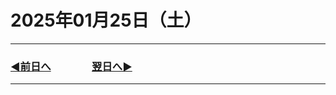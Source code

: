 # 2025年01月25日（土）

---

### [◀️前日へ](https://github.com/yuasys/chatty-journal/blob/main/2025/01/2025-01-24.md)&emsp;&emsp;&emsp;&emsp;[翌日へ▶️](https://github.com/yuasys/chatty-journal/blob/main/2025/01/2025-01-26.md)

---
